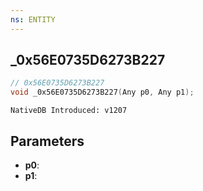```yaml
---
ns: ENTITY
---
```

## _0x56E0735D6273B227

```c
// 0x56E0735D6273B227
void _0x56E0735D6273B227(Any p0, Any p1);
```

```
NativeDB Introduced: v1207
```

## Parameters
* **p0**:
* **p1**:

